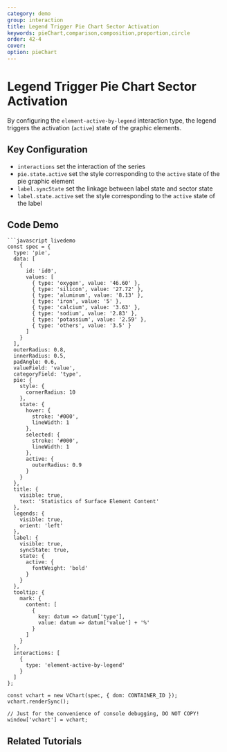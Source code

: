 ```yaml
---
category: demo
group: interaction
title: Legend Trigger Pie Chart Sector Activation
keywords: pieChart,comparison,composition,proportion,circle
order: 42-4
cover:
option: pieChart
---
```


# Legend Trigger Pie Chart Sector Activation

By configuring the `element-active-by-legend` interaction type, the legend triggers the activation (`active`) state of the graphic elements.

## Key Configuration

- `interactions` set the interaction of the series
- `pie.state.active` set the style corresponding to the `active` state of the pie graphic element
- `label.syncState` set the linkage between label state and sector state
- `label.state.active` set the style corresponding to the `active` state of the label

## Code Demo

````
```javascript livedemo
const spec = {
  type: 'pie',
  data: [
    {
      id: 'id0',
      values: [
        { type: 'oxygen', value: '46.60' },
        { type: 'silicon', value: '27.72' },
        { type: 'aluminum', value: '8.13' },
        { type: 'iron', value: '5' },
        { type: 'calcium', value: '3.63' },
        { type: 'sodium', value: '2.83' },
        { type: 'potassium', value: '2.59' },
        { type: 'others', value: '3.5' }
      ]
    }
  ],
  outerRadius: 0.8,
  innerRadius: 0.5,
  padAngle: 0.6,
  valueField: 'value',
  categoryField: 'type',
  pie: {
    style: {
      cornerRadius: 10
    },
    state: {
      hover: {
        stroke: '#000',
        lineWidth: 1
      },
      selected: {
        stroke: '#000',
        lineWidth: 1
      },
      active: {
        outerRadius: 0.9
      }
    }
  },
  title: {
    visible: true,
    text: 'Statistics of Surface Element Content'
  },
  legends: {
    visible: true,
    orient: 'left'
  },
  label: {
    visible: true,
    syncState: true,
    state: {
      active: {
        fontWeight: 'bold'
      }
    }
  },
  tooltip: {
    mark: {
      content: [
        {
          key: datum => datum['type'],
          value: datum => datum['value'] + '%'
        }
      ]
    }
  },
  interactions: [
    {
      type: 'element-active-by-legend'
    }
  ]
};

const vchart = new VChart(spec, { dom: CONTAINER_ID });
vchart.renderSync();

// Just for the convenience of console debugging, DO NOT COPY!
window['vchart'] = vchart;
````

## Related Tutorials
